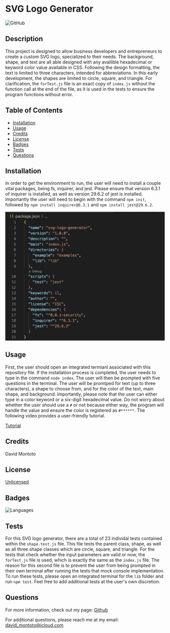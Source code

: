 # SVG Logo Generator

![GitHub](https://img.shields.io/github/license/dmmontoto/SVG-Logo-Generator)

## Description

This project is designed to allow business developers and entrepreneurs to create a custom SVG logo, specialized to their needs. The background, shape, and text are all able designed with any availible hexadecimal or keyword color value available in CSS. Following the design formatting, the text is limited to three characters, intended for abbreviations. In this early development, the shapes are limited to circle, square, and triangle. For clarification, the `forTest.js` file is an exact copy of `index.js` without the function call at the end of the file, as it is used in the tests to ensure the program functions without error. 

## Table of Contents 

- [Installation](#installation)
- [Usage](#usage)
- [Credits](#credits)
- [License](#license)
- [Badges](#badges)
- [Tests](#tests)
- [Questions](#questions)

## Installation

In order to get the environment to run, the user will need to install a couple vital packages, being fs, inquirer, and jest. Please ensure that version 6.3.1 of inquirer is installed, as well as version 29.6.2 of jest is installed. Importantly the user will need to begin with the command `npm init`, followed by `npm install inquirer@6.3.1` and `npm install jest@29.6.2`. 

![Packages](assets/images/jsonPackage.png)

## Usage

First, the user should open an integrated termianl associated with this repository file. If the installation process is completed, the user needs to type in the command `node index`. The user will then be prompted with five questions in the terminal. The user will be promtped for text (up to three characters), a shape to choose from, and for the color of the text, main shape, and background. Importantly, please note that the user can either type in a color keyword or a six-digit hexadecimal value. Do not worry about whether the user should use a `#` or not because either way, the program will handle the value and ensure the color is registered as `#******`. The following video provides a user-friendly tutorial.

[Tutorial]()

## Credits

David Montoto

## License

[Unlicensed](LICENSE)

## Badges

![Languages](https://img.shields.io/github/languages/top/dmmontoto/SVG-Logo-Generator)

## Tests

For this SVG logo generator, there are a total of 23 individal tests contained within the `shape.test.js` file. This file tests the parent class, shape, as well as all three shape classes which are circle, square, and triangle. For the tests that check whether the input parameters are valid or now, the `forTest.js` file is used, which is exactly the same as the `index.js` file. The reason for this second file is to prevent the user from being prompted in their own terminal after running the tests that mock console implementation. To run these tests, please open an integrated terminal for the `lib` folder and run `npm test`. Feel free to add additional tests at the user's own discretion.

## Questions

For more information, check out my page: [Github](https://github.com/dmmontoto)

For additional questions, please reach me at my email: david_montoto@icloud.com 